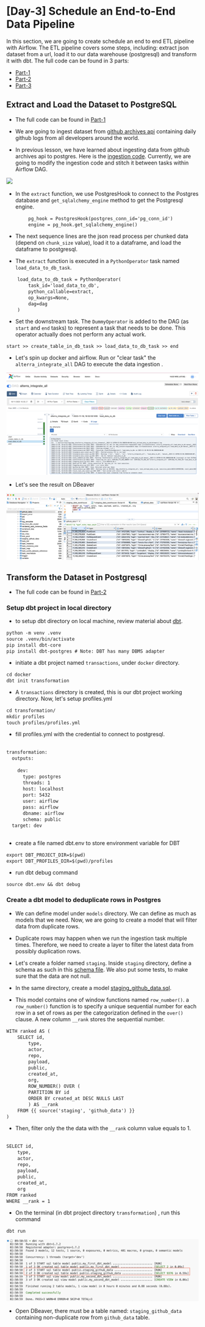 
# [Day-3] Schedule an End-to-End Data Pipeline

In this section, we are going to create schedule an end to end ETL pipeline with Airflow. The ETL pipeline covers some steps, including: extract json dataset from a url, load it to our data warehouse (postgresql) and transform it with dbt. The full code can be found in 3 parts: 

- [Part-1](./docker/dags/integrate_all.py)
- [Part-2](./docker/dags/integrate_all_part2.py)
- [Part-3](./docker/dags/integrate_all_part3.py)

## Extract and Load the Dataset to PostgreSQL

- The full code can be found in [Part-1](./docker/dags/integrate_all.py)

- We are going to ingest dataset from [github archives api](https://www.gharchive.org/) containing daily github logs from all developers around the world. 

- In previous lesson, we have learned about ingesting data from github archives api to postgres. Here is the [ingestion code](https://github.com/Immersive-DataEngineer-Resource/ingestion-data/blob/main/ingestion_data/api_to_postgres.py). Currently, we are going to modify the ingestion code and stitch it between tasks within Airflow DAG.

![](./img/airflow_elt.jpg)


- In the `extract` function, we use PostgresHook to connect to the Postgres database and `get_sqlalchemy_engine` method to get the Postgresql engine.
```
        pg_hook = PostgresHook(postgres_conn_id='pg_conn_id')
        engine = pg_hook.get_sqlalchemy_engine()
```

- The next sequence lines are the json read process per chunked data (depend on `chunk_size` value), load it to a dataframe, and load the dataframe to postgresql.

- The `extract` function is executed in a `PythonOperator` task named `load_data_to_db_task`. 

```
    load_data_to_db_task = PythonOperator(
        task_id='load_data_to_db',
        python_callable=extract,
        op_kwargs=None,
        dag=dag
    )
```

- Set the downstream task. The `DummyOperator` is added to the DAG (as `start` and `end` tasks) to represent a task that needs to be done. This operator actually does not perform any actual work.

```
start >> create_table_in_db_task >> load_data_to_db_task >> end
```

- Let's spin up docker and airflow. Run or "clear task" the `alterra_integrate_all` DAG to execute the data ingestion . 

![](./img/airflow__ingest_data.png)

- Let's see the result on DBeaver

![](./img/airflow__dbeaver_github_data.png)

## Transform the Dataset in Postgresql

- The full code can be found in [Part-2](./docker/dags/integrate_all_part2.py)

### Setup dbt project in local directory

- to setup dbt directory on local machine, review material about [dbt](https://github.com/Immersive-DataEngineer-Resource/dbt-demo).

```
python -m venv .venv
source .venv/bin/activate
pip install dbt-core
pip install dbt-postgres # Note: DBT has many DBMS adapter

```
- initiate a dbt project named `transactions`, under `docker` directory.

```
cd docker 
dbt init transformation

```

- A `transactions` directory is created, this is our dbt project working directory. Now, let's setup profiles.yml

```
cd transformation/
mkdir profiles
touch profiles/profiles.yml
```

- fill profiles.yml with the credential to connect to postgresql.

```

transformation:
  outputs:

    dev:
      type: postgres
      threads: 1
      host: localhost
      port: 5432
      user: airflow
      pass: airflow
      dbname: airflow
      schema: public
  target: dev


```

- create a file named dbt.env to store environment variable for DBT

```
export DBT_PROJECT_DIR=$(pwd)
export DBT_PROFILES_DIR=$(pwd)/profiles
```

- run dbt debug command

```
source dbt.env && dbt debug

```

### Create a dbt model to deduplicate rows in Postgres

- We can define model under `models` directory. We can define as much as models that we need. Now, we are going to create a model that will filter data from duplicate rows.

- Duplicate rows may happen when we run the ingestion task multiple times. Therefore, we need to create a layer to filter the latest data from possibly duplication rows.

- Let's create a folder named `staging`. Inside `staging` directory, define a schema as such in this [schema file](./docker/transformation/models/staging/schema.yml). We also put some tests, to make sure that the data are not null.

- In the same directory, create a model [staging_github_data.sql](./docker/transformation/models/staging/staging_github_data.sql). 

- This model contains one of window functions named `row_number()`. a `row_number()` function is to specify a unique sequential number for each row in a set of rows as per the categorization defined in the `over()` clause. A new column `__rank` stores the sequential number.

```
WITH ranked AS (
    SELECT id, 
        type, 
        actor, 
        repo,
        payload,
        public, 
        created_at, 
        org,
        ROW_NUMBER() OVER (
        PARTITION BY id
        ORDER BY created_at DESC NULLS LAST
        ) AS __rank
    FROM {{ source('staging', 'github_data') }}
)

```

- Then, filter only the the data with the `__rank` column value equals to 1.

```

SELECT id, 
    type, 
    actor, 
    repo,
    payload,
    public, 
    created_at, 
    org
FROM ranked
WHERE __rank = 1

```

- On the terminal (in dbt project directory `transformation`) , run this command

```
dbt run
```

![](./img/airflow__dbt_run_local.png)

- Open DBeaver, there must be a table named: `staging_github_data` containing non-duplicate row from `github_data` table.